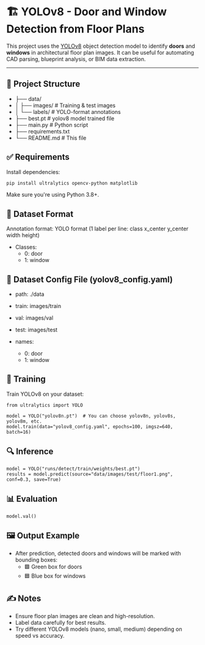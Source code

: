 # 🏗️ YOLOv8 - Door and Window Detection from Floor Plans

This project uses the [YOLOv8](https://github.com/ultralytics/ultralytics) object detection model to identify **doors** and **windows** in architectural floor plan images. It can be useful for automating CAD parsing, blueprint analysis, or BIM data extraction.

---

## 📂 Project Structure
- ├── data/
- │ ├── images/ # Training & test images
- │ └── labels/ # YOLO-format annotations
- ├── best.pt # yolov8 model trained file
- ├── main.py # Python script
- ├── requirements.txt 
- └── README.md # This file

## ✅ Requirements

Install dependencies:

```bash
pip install ultralytics opencv-python matplotlib
```
Make sure you're using Python 3.8+.

## 📝 Dataset Format
Annotation format: YOLO format (1 label per line: class x_center y_center width height)

- Classes:
  - 0: door
  - 1: window
## 🔧 Dataset Config File (yolov8_config.yaml)
- path: ./data
- train: images/train
- val: images/val
- test: images/test

- names:
    - 0: door
    - 1: window
 
 ## 🚀 Training
Train YOLOv8 on your dataset:
```
from ultralytics import YOLO

model = YOLO("yolov8n.pt")  # You can choose yolov8n, yolov8s, yolov8m, etc.
model.train(data="yolov8_config.yaml", epochs=100, imgsz=640, batch=16)
```

## 🔍 Inference
```
model = YOLO("runs/detect/train/weights/best.pt")
results = model.predict(source="data/images/test/floor1.png", conf=0.3, save=True) 
```

## 📊 Evaluation
```
model.val()
```

## 🖼️ Output Example
- After prediction, detected doors and windows will be marked with bounding boxes:
  - 🟩 Green box for doors
  - 🟦 Blue box for windows

## ✍️ Notes
- Ensure floor plan images are clean and high-resolution.
- Label data carefully for best results.
- Try different YOLOv8 models (nano, small, medium) depending on speed vs accuracy.

